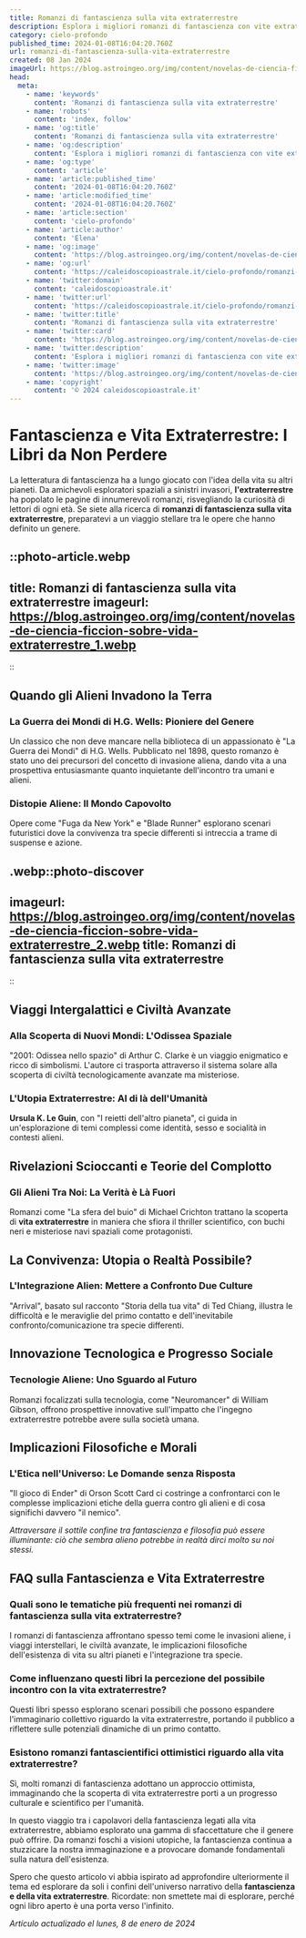 ```yaml
---
title: Romanzi di fantascienza sulla vita extraterrestre
description: Esplora i migliori romanzi di fantascienza con vite extraterrestri. Avventure, misteri e scoperte in libri da non perdere in italiano.
category: cielo-profondo
published_time: 2024-01-08T16:04:20.760Z
url: romanzi-di-fantascienza-sulla-vita-extraterrestre
created: 08 Jan 2024
imageUrl: https://blog.astroingeo.org/img/content/novelas-de-ciencia-ficcion-sobre-vida-extraterrestre_1.webp
head:
  meta:
    - name: 'keywords'
      content: 'Romanzi di fantascienza sulla vita extraterrestre'
    - name: 'robots'
      content: 'index, follow'
    - name: 'og:title'
      content: 'Romanzi di fantascienza sulla vita extraterrestre'
    - name: 'og:description'
      content: 'Esplora i migliori romanzi di fantascienza con vite extraterrestri. Avventure, misteri e scoperte in libri da non perdere in italiano.'
    - name: 'og:type'
      content: 'article'
    - name: 'article:published_time'
      content: '2024-01-08T16:04:20.760Z'
    - name: 'article:modified_time'
      content: '2024-01-08T16:04:20.760Z'
    - name: 'article:section'
      content: 'cielo-profondo'
    - name: 'article:author'
      content: 'Elena'
    - name: 'og:image'
      content: 'https://blog.astroingeo.org/img/content/novelas-de-ciencia-ficcion-sobre-vida-extraterrestre_1.webp'
    - name: 'og:url'
      content: 'https://caleidoscopioastrale.it/cielo-profondo/romanzi-di-fantascienza-sulla-vita-extraterrestre'
    - name: 'twitter:domain'
      content: 'caleidoscopioastrale.it'
    - name: 'twitter:url'
      content: 'https://caleidoscopioastrale.it/cielo-profondo/romanzi-di-fantascienza-sulla-vita-extraterrestre'
    - name: 'twitter:title'
      content: 'Romanzi di fantascienza sulla vita extraterrestre'
    - name: 'twitter:card'
      content: 'https://blog.astroingeo.org/img/content/novelas-de-ciencia-ficcion-sobre-vida-extraterrestre_1.webp'
    - name: 'twitter:description'
      content: 'Esplora i migliori romanzi di fantascienza con vite extraterrestri. Avventure, misteri e scoperte in libri da non perdere in italiano.'
    - name: 'twitter:image'
      content: 'https://blog.astroingeo.org/img/content/novelas-de-ciencia-ficcion-sobre-vida-extraterrestre_1.webp'
    - name: 'copyright'
      content: '© 2024 caleidoscopioastrale.it'
---
```

# Fantascienza e Vita Extraterrestre: I Libri da Non Perdere

La letteratura di fantascienza ha a lungo giocato con l'idea della vita su altri pianeti. Da amichevoli esploratori spaziali a sinistri invasori, **l'extraterrestre** ha popolato le pagine di innumerevoli romanzi, risvegliando la curiosità di lettori di ogni età. Se siete alla ricerca di **romanzi di fantascienza sulla vita extraterrestre**, preparatevi a un viaggio stellare tra le opere che hanno definito un genere.

::photo-article.webp
---
title: Romanzi di fantascienza sulla vita extraterrestre
imageurl: https://blog.astroingeo.org/img/content/novelas-de-ciencia-ficcion-sobre-vida-extraterrestre_1.webp
---
::

## Quando gli Alieni Invadono la Terra

### La Guerra dei Mondi di H.G. Wells: Pioniere del Genere
Un classico che non deve mancare nella biblioteca di un appassionato è "La Guerra dei Mondi" di H.G. Wells. Pubblicato nel 1898, questo romanzo è stato uno dei precursori del concetto di invasione aliena, dando vita a una prospettiva entusiasmante quanto inquietante dell'incontro tra umani e alieni.

### Distopie Aliene: Il Mondo Capovolto
Opere come "Fuga da New York" e "Blade Runner" esplorano scenari futuristici dove la convivenza tra specie differenti si intreccia a trame di suspense e azione.

.webp::photo-discover
---
imageurl: https://blog.astroingeo.org/img/content/novelas-de-ciencia-ficcion-sobre-vida-extraterrestre_2.webp
title: Romanzi di fantascienza sulla vita extraterrestre
---
::

## Viaggi Intergalattici e Civiltà Avanzate

### Alla Scoperta di Nuovi Mondi: L'Odissea Spaziale
"2001: Odissea nello spazio" di Arthur C. Clarke è un viaggio enigmatico e ricco di simbolismi. L'autore ci trasporta attraverso il sistema solare alla scoperta di civiltà tecnologicamente avanzate ma misteriose.

### L'Utopia Extraterrestre: Al di là dell'Umanità
**Ursula K. Le Guin**, con "I reietti dell'altro pianeta", ci guida in un'esplorazione di temi complessi come identità, sesso e socialità in contesti alieni.

## Rivelazioni Scioccanti e Teorie del Complotto

### Gli Alieni Tra Noi: La Verità è Là Fuori
Romanzi come "La sfera del buio" di Michael Crichton trattano la scoperta di **vita extraterrestre** in maniera che sfiora il thriller scientifico, con buchi neri e misteriose navi spaziali come protagonisti.

## La Convivenza: Utopia o Realtà Possibile?

### L'Integrazione Alien: Mettere a Confronto Due Culture
"Arrival", basato sul racconto "Storia della tua vita" di Ted Chiang, illustra le difficoltà e le meraviglie del primo contatto e dell'inevitabile confronto/comunicazione tra specie differenti.

## Innovazione Tecnologica e Progresso Sociale

### Tecnologie Aliene: Uno Sguardo al Futuro
Romanzi focalizzati sulla tecnologia, come "Neuromancer" di William Gibson, offrono prospettive innovative sull'impatto che l'ingegno extraterrestre potrebbe avere sulla società umana.

## Implicazioni Filosofiche e Morali

### L'Etica nell'Universo: Le Domande senza Risposta
"Il gioco di Ender" di Orson Scott Card ci costringe a confrontarci con le complesse implicazioni etiche della guerra contro gli alieni e di cosa significhi davvero "il nemico".

_Attraversare il sottile confine tra fantascienza e filosofia può essere illuminante: ciò che sembra alieno potrebbe in realtà dirci molto su noi stessi._

## FAQ sulla Fantascienza e Vita Extraterrestre

### Quali sono le tematiche più frequenti nei romanzi di fantascienza sulla vita extraterrestre?
I romanzi di fantascienza affrontano spesso temi come le invasioni aliene, i viaggi interstellari, le civiltà avanzate, le implicazioni filosofiche dell'esistenza di vita su altri pianeti e l'integrazione tra specie.

### Come influenzano questi libri la percezione del possibile incontro con la vita extraterrestre?
Questi libri spesso esplorano scenari possibili che possono espandere l'immaginario collettivo riguardo la vita extraterrestre, portando il pubblico a riflettere sulle potenziali dinamiche di un primo contatto.

### Esistono romanzi fantascientifici ottimistici riguardo alla vita extraterrestre?
Sì, molti romanzi di fantascienza adottano un approccio ottimista, immaginando che la scoperta di vita extraterrestre porti a un progresso culturale e scientifico per l'umanità.

In questo viaggio tra i capolavori della fantascienza legati alla vita extraterrestre, abbiamo esplorato una gamma di sfaccettature che il genere può offrire. Da romanzi foschi a visioni utopiche, la fantascienza continua a stuzzicare la nostra immaginazione e a provocare domande fondamentali sulla natura dell'esistenza.

Spero che questo articolo vi abbia ispirato ad approfondire ulteriormente il tema ed esplorare da soli i confini dell'universo narrativo della **fantascienza e della vita extraterrestre**. Ricordate: non smettete mai di esplorare, perché ogni libro aperto è una porta verso l'infinito.

_Artículo actualizado el lunes, 8 de enero de 2024_